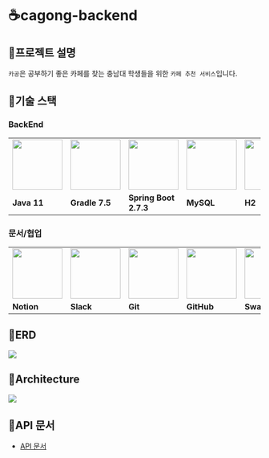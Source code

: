 # ☕cagong-backend

## 🍩프로젝트 설명

`카공`은 공부하기 좋은 카페를 찾는 충남대 학생들을 위한 `카페 추천 서비스`입니다.

## 🍰기술 스택

### **BackEnd**

<table>
  <tr>
    <td>
        <img src="https://user-images.githubusercontent.com/108648040/198289692-1215fc13-1ecb-41fc-97ed-db706d41d64c.png" width="100px" />
    </td>
    <td>
        <img src="https://user-images.githubusercontent.com/108648040/198289666-7fc784b9-a1c3-4bb7-86f0-450240332110.png" width="100px" />
    </td>
    <td>
        <img src="https://user-images.githubusercontent.com/108648040/198289995-10854d00-b3db-41ce-8605-51dfd71bb973.png" width="100px" />
    </td>
    <td>
        <img src="https://user-images.githubusercontent.com/108648040/198292339-c35d7f79-30f0-4155-86a9-43d84a0a536a.png" width="100px" />
    </td>
    <td>
        <img src="https://user-images.githubusercontent.com/96678352/198081648-5ac7b22e-d1d8-4749-8416-441d6f1b635b.png" width="100px" />
    </td>
    <td>
        <img src="https://user-images.githubusercontent.com/108648040/198289350-ebbf7081-24b6-4032-a934-4e5fb4509fd3.png" width="100px" />
    </td>
    <td>  
        <img src="https://user-images.githubusercontent.com/108648040/198291818-a1018f1c-cd8c-43a6-b877-41417af852e8.png" width="100px" />
    </td>
  </tr>
  <tr>
    <td><b>Java 11</b></td>
    <td><b>Gradle 7.5</b></td>
    <td><b>Spring Boot 2.7.3</b></td>
    <td><b>MySQL</b></td>
    <td><b>H2</b></td>
    <td><b>Spring Data JPA</b></td>
    <td><b>JUnit5</b></td>
  </tr>
</table>

### **문서/협업**

<table>
  <tr>
    <td>
        <img src="https://user-images.githubusercontent.com/96678352/198083460-d4bc36ad-5fdd-4f3d-836c-4f65d9107c91.png" width="100px" />
    </td>
    <td>
        <img src="https://user-images.githubusercontent.com/96678352/198083528-1c2c8721-dbfe-41af-ba77-90e31379d715.png" width="100px" />
    </td>
    <td>
        <img src="https://user-images.githubusercontent.com/96678352/198083556-6a92fee2-f08b-4f82-99e3-4e8c539c782b.png" width="100px" />
    </td>
    <td>
        <img src="https://user-images.githubusercontent.com/103566826/177922794-5a47df94-fc97-4beb-a6f4-16b24e315757.png" width="100px" />
    </td>
    <td>
        <img src="https://user-images.githubusercontent.com/108648040/198291392-c2132a89-eae2-4507-b2ed-5ca7a2e21b76.png" width="100px" />
    </td>
  </tr>
  <tr>
    <td><b>Notion</b></td>
    <td><b>Slack</b></td>
    <td><b>Git</b></td>
    <td><b>GitHub</b></td>
    <td><b>Swagger</b></td>
  </tr>
</table>

## 🍭ERD

<img src="https://user-images.githubusercontent.com/105831341/198823343-4fe07cf2-b176-4c69-8817-4523f47d96f2.jpeg" />


## 🥯Architecture
<img src="https://user-images.githubusercontent.com/108648040/198879253-f72ad5ad-97fc-4975-81a2-9d895f83f063.png" />


## 📜API 문서
- [API 문서](https://cagong.herokuapp.com/swagger-ui/)
